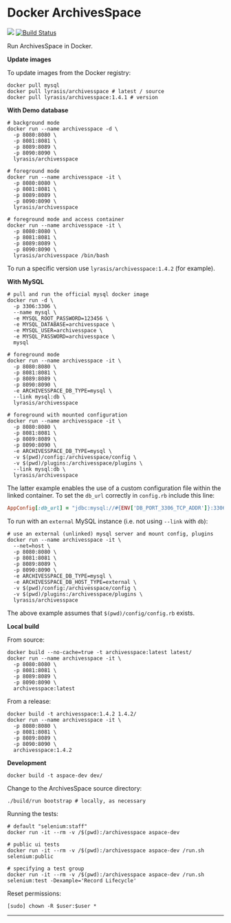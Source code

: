 Docker ArchivesSpace
====================

[![](https://badge.imagelayers.io/lyrasis/archivesspace:latest.svg)](https://imagelayers.io/?images=lyrasis/archivesspace:latest 'Get your own badge on imagelayers.io')
[![Build Status](https://travis-ci.org/lyrasis/docker-archivesspace.svg?branch=master)](https://travis-ci.org/lyrasis/docker-archivesspace)

Run ArchivesSpace in Docker.

**Update images**

To update images from the Docker registry:

```
docker pull mysql
docker pull lyrasis/archivesspace # latest / source
docker pull lyrasis/archivesspace:1.4.1 # version
```

**With Demo database**

```
# background mode
docker run --name archivesspace -d \
  -p 8080:8080 \
  -p 8081:8081 \
  -p 8089:8089 \
  -p 8090:8090 \
  lyrasis/archivesspace

# foreground mode
docker run --name archivesspace -it \
  -p 8080:8080 \
  -p 8081:8081 \
  -p 8089:8089 \
  -p 8090:8090 \
  lyrasis/archivesspace

# foreground mode and access container
docker run --name archivesspace -it \
  -p 8080:8080 \
  -p 8081:8081 \
  -p 8089:8089 \
  -p 8090:8090 \
  lyrasis/archivesspace /bin/bash
```

To run a specific version use `lyrasis/archivesspace:1.4.2` (for example).

**With MySQL**

```
# pull and run the official mysql docker image
docker run -d \
  -p 3306:3306 \
  --name mysql \
  -e MYSQL_ROOT_PASSWORD=123456 \
  -e MYSQL_DATABASE=archivesspace \
  -e MYSQL_USER=archivesspace \
  -e MYSQL_PASSWORD=archivesspace \
  mysql

# foreground mode
docker run --name archivesspace -it \
  -p 8080:8080 \
  -p 8081:8081 \
  -p 8089:8089 \
  -p 8090:8090 \
  -e ARCHIVESSPACE_DB_TYPE=mysql \
  --link mysql:db \
  lyrasis/archivesspace

# foreground with mounted configuration
docker run --name archivesspace -it \
  -p 8080:8080 \
  -p 8081:8081 \
  -p 8089:8089 \
  -p 8090:8090 \
  -e ARCHIVESSPACE_DB_TYPE=mysql \
  -v $(pwd)/config:/archivesspace/config \
  -v $(pwd)/plugins:/archivesspace/plugins \
  --link mysql:db \
  lyrasis/archivesspace
```

The latter example enables the use of a custom configuration file within the linked container. To set the `db_url` correctly in `config.rb` include this line:

```ruby
AppConfig[:db_url] = "jdbc:mysql://#{ENV['DB_PORT_3306_TCP_ADDR']}:3306/#{ENV['ARCHIVESSPACE_DB_NAME']}?user=#{ENV['ARCHIVESSPACE_DB_USER']}&password=#{ENV['ARCHIVESSPACE_DB_PASS']}&useUnicode=true&characterEncoding=UTF-8"
```

To run with an `external` MySQL instance (i.e. not using `--link` with `db`):

```
# use an external (unlinked) mysql server and mount config, plugins
docker run --name archivesspace -it \
  --net=host \
  -p 8080:8080 \
  -p 8081:8081 \
  -p 8089:8089 \
  -p 8090:8090 \
  -e ARCHIVESSPACE_DB_TYPE=mysql \
  -e ARCHIVESSPACE_DB_HOST_TYPE=external \
  -v $(pwd)/config:/archivesspace/config \
  -v $(pwd)/plugins:/archivesspace/plugins \
  lyrasis/archivesspace
```

The above example assumes that `$(pwd)/config/config.rb` exists.

**Local build**

From source:

```
docker build --no-cache=true -t archivesspace:latest latest/
docker run --name archivesspace -it \
  -p 8080:8080 \
  -p 8081:8081 \
  -p 8089:8089 \
  -p 8090:8090 \
  archivesspace:latest
```

From a release:

```
docker build -t archivesspace:1.4.2 1.4.2/
docker run --name archivesspace -it \
  -p 8080:8080 \
  -p 8081:8081 \
  -p 8089:8089 \
  -p 8090:8090 \
  archivesspace:1.4.2
```

**Development**

```
docker build -t aspace-dev dev/
```

Change to the ArchivesSpace source directory:

```
./build/run bootstrap # locally, as necessary
```

Running the tests:

```
# default "selenium:staff"
docker run -it --rm -v /$(pwd):/archivesspace aspace-dev

# public ui tests
docker run -it --rm -v /$(pwd):/archivesspace aspace-dev /run.sh selenium:public

# specifying a test group
docker run -it --rm -v /$(pwd):/archivesspace aspace-dev /run.sh selenium:test -Dexample='Record Lifecycle'
```

Reset permissions:

```
[sudo] chown -R $user:$user *
```

---
